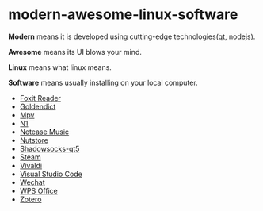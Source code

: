 # modern-awesome-linux-software

**Modern** means it is developed using cutting-edge technologies(qt, nodejs).

**Awesome** means its UI blows your mind.

**Linux** means what linux means.

**Software** means usually installing on your local computer.


- [Foxit Reader](https://www.foxitsoftware.com/products/pdf-reader/)
- [Goldendict](https://github.com/goldendict/goldendict/)
- [Mpv](https://mpv.io/)
- [N1](https://github.com/nylas/N1)
- [Netease Music](http://music.163.com/#/download)
- [Nutstore](https://www.jianguoyun.com/s/downloads/linux)
- [Shadowsocks-qt5](https://github.com/shadowsocks/shadowsocks-qt5)
- [Steam](http://store.steampowered.com/about/)
- [Vivaldi](https://vivaldi.com/)
- [Visual Studio Code](https://code.visualstudio.com/)
- [Wechat](https://github.com/geeeeeeeeek/electronic-wechat)
- [WPS Office](http://wps-community.org/downloads)
- [Zotero](https://www.zotero.org/download/)
